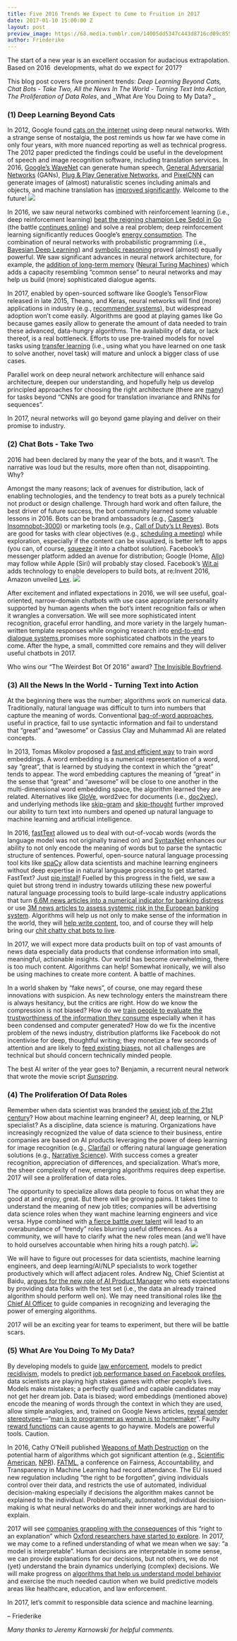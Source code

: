 ```yaml
---
title: Five 2016 Trends We Expect to Come to Fruition in 2017
date: 2017-01-10 15:00:00 Z
layout: post
preview_image: https://68.media.tumblr.com/14005dd5347c443d8716cd09c855a599/tumblr_inline_ojkq92ckuZ1qcg73w_540.jpg
author: Friederike
---
```


The start of a new year is an excellent occasion for audacious extrapolation. Based on 2016  developments, what do we expect for 2017?

This blog post covers five prominent trends: _Deep Learning Beyond Cats, Chat Bots - Take Two, All the News In The World - Turning Text Into Action, The Proliferation of Data Roles_, and _What Are You Doing to My Data? _

### (1) Deep Learning Beyond Cats

In 2012, Google found [cats on the internet](https://www.wired.com/2012/06/google-x-neural-network/) using deep neural networks. With a strange sense of nostalgia, the post reminds us how far we have come in only four years, with more nuanced reporting as well as technical progress. The 2012 paper predicted the findings could be useful in the development of speech and image recognition software, including translation services. In 2016, [Google’s WaveNet](https://deepmind.com/blog/wavenet-generative-model-raw-audio/) can generate human speech, [General Adversarial Networks](http://soumith.ch/eyescream/) (GANs), [Plug &amp; Play Generative Networks](http://www.evolvingai.org/ppgn), and [PixelCNN](https://arxiv.org/abs/1606.05328) can generate images of (almost) naturalistic scenes including animals and objects, and machine translation has [improved significantly](https://medium.freecodecamp.com/the-mind-blowing-ai-announcement-from-google-that-you-probably-missed-2ffd31334805#.vf6ebgvd1). Welcome to the future!
![](https://68.media.tumblr.com/a76cdafd6674e24ba62d947fbe6d3d26/tumblr_inline_ojknshFOsx1qcg73w_540.jpg)

In 2016, we saw neural networks combined with reinforcement learning (i.e., deep reinforcement learning) [beat the reigning champion Lee Sedol in Go](https://www.wired.com/2016/05/google-alpha-go-ai/) (the battle [continues online](http://arstechnica.com/information-technology/2017/01/alphago-is-back-and-secretly-crushing-the-worlds-best-human-players/)) and solve a real problem; deep reinforcement learning significantly reduces Google’s [energy consumption](https://deepmind.com/blog/deepmind-ai-reduces-google-data-centre-cooling-bill-40/). The combination of neural networks with probabilistic programming (i.e., [Bayesian Deep Learning](http://twiecki.github.io/blog/2016/06/01/bayesian-deep-learning/)) and [symbolic reasoning](https://blog.acolyer.org/2016/10/12/towards-deep-symbolic-reinforcement-learning/) proved (almost) equally powerful. We saw significant advances in neural network architecture, for example, the [addition of long-term memory](https://deepmind.com/blog/differentiable-neural-computers/) ([Neural Turing Machines](https://arxiv.org/abs/1410.5401)) which adds a capacity resembling “common sense” to neural networks and may help us build (more) sophisticated dialogue agents.

In 2017, enabled by open-sourced software like Google’s TensorFlow released in late 2015, Theano, and Keras, neural networks will find (more) applications in industry (e.g., [recommender systems](https://arxiv.org/abs/1511.06939)), but widespread adoption won’t come easily. Algorithms are good at playing games like Go because games easily allow to generate the amount of data needed to train these advanced, data-hungry algorithms. The availability of data, or lack thereof, is a real bottleneck. Efforts to use pre-trained models for novel tasks using [transfer learning](https://www.cse.ust.hk/~qyang/Docs/2009/tkde_transfer_learning.pdf) (i.e., using what you have learned on one task to solve another, novel task) will mature and unlock a bigger class of use cases. 

Parallel work on deep neural network architecture will enhance said architecture, deepen our understanding, and hopefully help us develop principled approaches for choosing the right architecture (there are [many](http://www.asimovinstitute.org/neural-network-zoo/)) for tasks beyond “CNNs are good for translation invariance and RNNs for sequences”.

In 2017, neural networks will go beyond game playing and deliver on their promise to industry.

### (2) Chat Bots - Take Two

2016 had been declared by many the year of the bots, and it wasn’t. The narrative was loud but the results, more often than not, disappointing. Why? 

Amongst the many reasons; lack of avenues for distribution, lack of enabling technologies, and the tendency to treat bots as a purely technical not product or design challenge. Through hard work and often failure, the best driver of future success, the bot community learned some valuable lessons in 2016. Bots can be brand ambassadors (e.g., [Casper’s Insomnobot-3000](http://venturebeat.com/2016/09/22/why-mattress-startup-casper-built-a-chatbot-for-night-owls/)) or marketing tools (e.g., [Call of Duty’s Lt Reyes](http://venturebeat.com/2016/05/03/call-of-duty-infinite-warfares-first-victory-6m-bot-messages-on-facebook/)). Bots are good for tasks with clear objectives (e.g., [scheduling a meeting](https://meekan.com/)) while exploration, especially if the content can be visualized, is better left to apps (you can, of course, [squeeze](https://chatbottle.co/bots/the-wall-street-journal) it into a chatbot solution). Facebook’s messenger platform added an avenue for distribution; Google (Home, [Allo](https://www.wired.com/2016/05/googles-new-allo-messaging-app-gets-edge-ai/)) may follow while Apple (Siri) will probably stay closed. Facebook’s [Wit.ai](http://wit.ai) adds technology to enable developers to build bots, at re:Invent 2016, Amazon unveiled [Lex](https://aws.amazon.com/lex/).
![](https://68.media.tumblr.com/14005dd5347c443d8716cd09c855a599/tumblr_inline_ojkq92ckuZ1qcg73w_540.jpg)

After excitement and inflated expectations in 2016, we will see useful, goal-oriented, narrow-domain chatbots with use case appropriate personality supported by human agents when the bot’s intent recognition fails or when it wrangles a conversation. We will see more sophisticated intent recognition, graceful error handling, and more variety in the largely human-written template responses while ongoing research into [end-to-end dialogue systems ](https://arxiv.org/abs/1605.07683)promises more sophisticated chatbots in the years to come. After the hype, a small, committed core remains and they will deliver useful chatbots in 2017.

Who wins our “The Weirdest Bot Of 2016” award? [The Invisible Boyfriend](http://invisibleboyfriend.com).

### (3) All the News In the World - Turning Text into Action

At the beginning there was the number; algorithms work on numerical data. Traditionally, natural language was difficult to turn into numbers that capture the meaning of words. Conventional [bag-of-word approaches](https://en.wikipedia.org/wiki/Bag-of-words_model), useful in practice, fail to use syntactic information and fail to understand that “great” and “awesome” or Cassius Clay and Muhammad Ali are related concepts. 

In 2013, Tomas Mikolov proposed a [fast and efficient way](https://arxiv.org/pdf/1301.3781.pdf) to train word embeddings. A word embedding is a numerical representation of a word, say “great”, that is learned by studying the context in which the “great” tends to appear. The word embedding captures the meaning of “great” in the sense that “great” and “awesome” will be close to one another in the multi-dimensional word embedding space, the algorithm learned they are related. Alternatives like [GloVe](http://nlp.stanford.edu/projects/glove/), word2vec for documents (i.e., [doc2vec](https://cs.stanford.edu/~quocle/paragraph_vector.pdf)), and underlying methods like [skip-gram](http://homepages.inf.ed.ac.uk/ballison/pdf/lrec_skipgrams.pdf) and [skip-thought](https://arxiv.org/abs/1506.06726) further improved our ability to turn text into numbers and opened up natural language to machine learning and artificial intelligence.

In 2016, [fastText](https://arxiv.org/abs/1607.01759) allowed us to deal with out-of-vocab words (words the language model was not originally trained on) and [SyntaxNet](https://research.googleblog.com/2016/05/announcing-syntaxnet-worlds-most.html) enhances our ability to not only encode the meaning of words but to parse the syntactic structure of sentences. Powerful, open-source natural language processing tool kits like [spaCy](https://spacy.io/) allow data scientists and machine learning engineers without deep expertise in natural language processing to get started. FastText? Just [pip install](https://pypi.python.org/pypi/fasttext/0.7.0)! Fuelled by this progress in the field, we saw a quiet but strong trend in industry towards utilizing these new powerful natural language processing tools to build large-scale industry applications that turn [6.6M news articles into a numerical indicator for banking distress](https://arxiv.org/pdf/1603.05670v1.pdf) or use [3M news articles to assess systemic risk in the European banking system](https://arxiv.org/pdf/1406.7752v2.pdf). Algorithms will help us not only to make sense of the information in the world, they will [help write content](http://www.niemanlab.org/2016/12/the-year-of-augmented-writing/?utm_source=NYC+Media+Lab+Mailing+List&amp;utm_campaign=15c6716e64-EMAIL_CAMPAIGN_2016_12_30&amp;utm_medium=email&amp;utm_term=0_8d8d6abf51-15c6716e64-327941437), too, and of course they will help bring our [chit chatty chat bots to live](https://www.wired.com/2016/05/googles-new-allo-messaging-app-gets-edge-ai/). 

In 2017, we will expect more data products built on top of vast amounts of news data especially data products that condense information into small, meaningful, actionable insights. Our world has become overwhelming, there is too much content. Algorithms can help! Somewhat ironically, we will also be using machines to create more content. A battle of machines.

In a world shaken by “fake news”, of course, one may regard these innovations with suspicion. As new technology enters the mainstream there is always hesitancy, but the critics are right. How do we know the compression is not biased? How do we [train people to evaluate the trustworthiness of the information they consume](https://points.datasociety.net/did-media-literacy-backfire-7418c084d88d#.3xpxj2alm) especially when it has been condensed and computer generated? How do we fix the incentive problem of the news industry, distribution platforms like Facebook do not incentivise for deep, thoughtful writing; they monetize a few seconds of attention and are likely to [feed existing biases](https://points.datasociety.net/fake-news-is-not-the-problem-f00ec8cdfcb#.9jete0klv), not all challenges are technical but should concern technically minded people.

The best AI writer of the year goes to? Benjamin, a recurrent neural network that wrote the movie script [_Sunspring_](https://www.youtube.com/watch?v=LY7x2Ihqjmc).

### (4) The Proliferation Of Data Roles

Remember when data scientist was branded the [sexiest job of the 21st century](https://hbr.org/2012/10/data-scientist-the-sexiest-job-of-the-21st-century)? How about machine learning engineer? AI, deep learning, or NLP specialist? As a discipline, data science is maturing. Organizations have increasingly recognized the value of data science to their business, entire companies are based on AI products leveraging the power of deep learning for image recognition (e.g., [Clarifai](https://www.clarifai.com/)) or offering natural language generation solutions (e.g., [Narrative Science](https://www.narrativescience.com/)). With success comes a greater recognition, appreciation of differences, and specialization. What’s more, the sheer complexity of new, emerging algorithms requires deep expertise. 2017 will see a proliferation of data roles.

The opportunity to specialize allows data people to focus on what they are good at and enjoy, great. But there will be growing pains. It takes time to understand the meaning of new job titles; companies will be advertising data science roles when they want machine learning engineers and vice versa. Hype combined with [a fierce battle over talent](https://www.wired.com/2016/11/giant-corporations-hoarding-worlds-ai-talent/) will lead to an overabundance of “trendy” roles blurring useful differences. As a community, we will have to clarify what the new roles mean (and we’ll have to hold ourselves accountable when hiring hits a rough patch).
[![](https://68.media.tumblr.com/b9e545ddce4fc433261cde6b6b02ca6f/tumblr_inline_ojknv3AKEW1qcg73w_540.png)](https://blog.insightdatascience.com/how-emerging-ai-roles-fit-in-the-data-landscape-d4cd922c389b#.282018603)

We will have to figure out processes for data scientists, machine learning engineers, and deep learning/AI/NLP specialists to work together productively which will affect adjacent roles. Andrew Ng, Chief Scientist at Baidu, [argues for the new role of AI Product Manager](https://www.youtube.com/watch?v=eyovmAtoUx0&amp;feature=youtu.be) who sets expectations by providing data folks with the test set (i.e., the data an already trained algorithm should perform well on). We may need transitional roles like [the Chief AI Officer](https://hbr.org/2016/11/hiring-your-first-chief-ai-officer) to guide companies in recognizing and leveraging the power of emerging algorithms.

2017 will be an exciting year for teams to experiment, but there will be battle scars.

### (5) What Are You Doing To My Data?

By developing models to guide [law enforcement](https://www.nij.gov/topics/law-enforcement/strategies/predictive-policing/Pages/welcome.aspx), models to predict [recidivism](https://www.nij.gov/journals/271/pages/predicting-recidivism.aspx), models to predict [job performance based on Facebook profiles](http://www.wsj.com/articles/SB10001424052970204909104577235474086304212), data scientists are playing high stakes games with other people’s lives. Models make mistakes; a perfectly qualified and capable candidates may not get her dream job. Data is biased; word embeddings (mentioned above) encode the meaning of words through the context in which they are used, allow simple analogies, and, trained on Google News articles, [reveal gender stereotypes](https://www.technologyreview.com/s/602025/how-vector-space-mathematics-reveals-the-hidden-sexism-in-language/)—”[man is to programmer as woman is to homemaker](https://arxiv.org/abs/1607.06520)”. Faulty [reward functions](https://openai.com/blog/faulty-reward-functions/?utm_content=buffera7f3c&amp;utm_medium=social&amp;utm_source=twitter.com&amp;utm_campaign=buffer) can cause agents to go haywire. Models are powerful tools. Caution.

In 2016, Cathy O’Neill published [Weapons of Math Destruction](https://weaponsofmathdestructionbook.com/) on the potential harm of algorithms which got significant attention (e.g., [Scientific American](https://blogs.scientificamerican.com/roots-of-unity/review-weapons-of-math-destruction/), [NPR](http://www.npr.org/2016/09/12/493654950/weapons-of-math-destruction-outlines-dangers-of-relying-on-data-analytics)). [FATML](http://www.fatml.org/), a conference on Fairness, Accountability, and Transparency in Machine Learning had record attendance. The EU issued new regulation including “the right to be forgotten”, giving individuals control over their data, and restricts the use of automated, individual decision-making especially if decisions the algorithm makes cannot be explained to the individual. Problematically, automated, individual decision-making is what neural networks do and their inner workings are hard to explain. 

2017 will see [companies grappling with the consequences](https://www.wired.com/2016/07/artificial-intelligence-setting-internet-huge-clash-europe/) of this “right to an explanation” which [Oxford researchers have started to explore](https://arxiv.org/pdf/1606.08813v1.pdf). In 2017, we may come to a refined understanding of what we mean when we say: “a model is interpretable”. Human decisions are interpretable in some sense, we can provide explanations for our decisions, but not others, we do not (yet) understand the brain dynamics underlying (complex) decisions. We will make progress on [algorithms that help us understand model behavior](https://www.oreilly.com/learning/introduction-to-local-interpretable-model-agnostic-explanations-lime) and exercise the much needed caution when we build predictive models areas like healthcare, education, and law enforcement.

In 2017, let’s commit to responsible data science and machine learning.

– Friederike

_Many thanks to Jeremy Karnowski for helpful comments._
